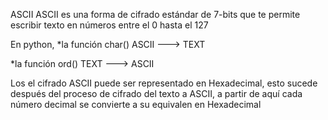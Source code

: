 ASCII
ASCII es una forma de cifrado estándar de 7-bits que te permite escribir texto en números entre el 0 hasta el 127

En python, 
*la función char() 
ASCII  ---> TEXT

*la función ord()
TEXT ---> ASCII

Los el cifrado ASCII puede ser representado en Hexadecimal, esto sucede después del proceso de cifrado del texto a ASCII, a partir de aquí cada número decimal se convierte a su equivalen en Hexadecimal 
